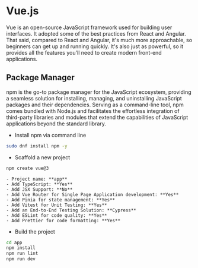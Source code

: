 # Vue.js

Vue is an open-source JavaScript framework used for building user interfaces. It adopted some of the best practices from React and Angular. That said, compared to React and Angular, it's much more approachable, so beginners can get up and running quickly. It's also just as powerful, so it provides all the features you'll need to create modern front-end applications.

## Package Manager

npm is the go-to package manager for the JavaScript ecosystem, providing a seamless solution for installing, managing, and uninstalling JavaScript packages and their dependencies. Serving as a command-line tool, npm comes bundled with Node.js and facilitates the effortless integration of third-party libraries and modules that extend the capabilities of JavaScript applications beyond the standard library.

- Install npm via command line
``` bash
sudo dnf install npm -y
```

- Scaffold a new project
``` bash
npm create vue@3
```
    - Project name: **app**
    - Add TypeScript: **Yes**
    - Add JSX Support: **No**
    - Add Vue Router for Single Page Application development: **Yes**
    - Add Pinia for state management: **Yes**
    - Add Vitest for Unit Testing: **Yes**
    - Add an End-to-End Testing Solution: **Cypress**
    - Add ESLint for code quality: **Yes**
    - Add Prettier for code formatting: **Yes**


- Build the project
``` bash
cd app
npm install
npm run lint
npm run dev
```